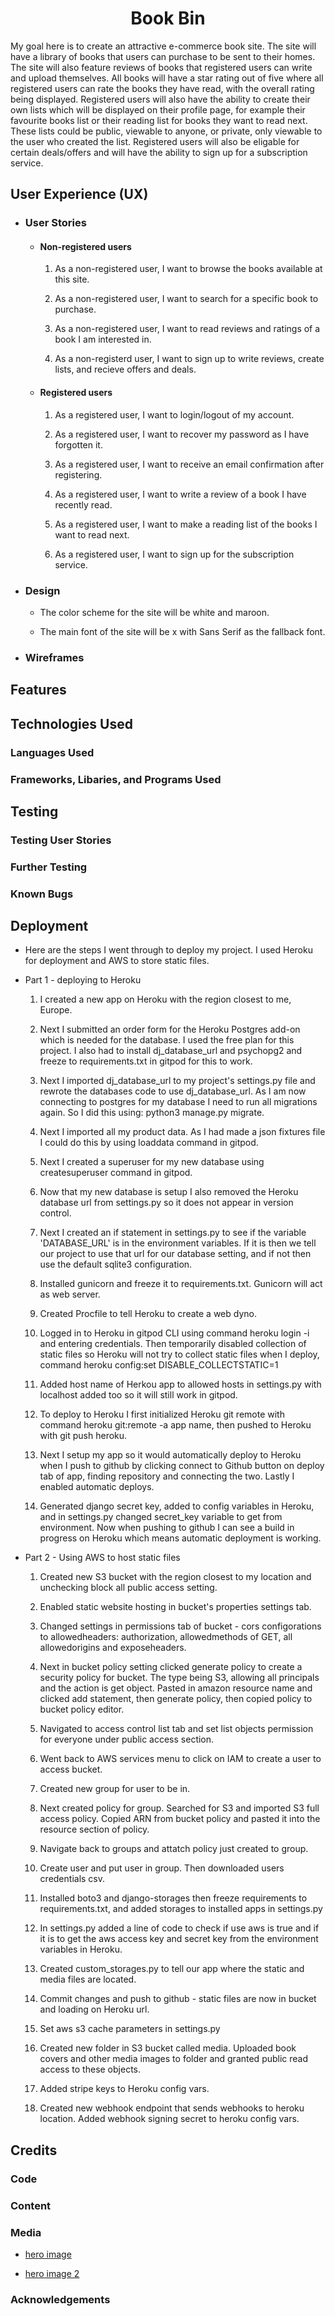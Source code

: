 <h1 align="center">Book Bin</h1>

My goal here is to create an attractive e-commerce book site. The site will have a library of books that users can purchase to be sent to their homes. The site will also feature reviews of books that registered users can write and upload themselves. All books will have a star rating out of five where all registered users can rate the books they have read, with the overall rating being displayed. Registered users will also have the ability to create their own lists which will be displayed on their profile page, for example their favourite books list or their reading list for books they want to read next. These lists could be public, viewable to anyone, or private, only viewable to the user who created the list. Registered users will also be eligable for certain deals/offers and will have the ability to sign up for a subscription service.

## User Experience (UX)

- ### User Stories

    - #### Non-registered users

        1. As a non-registered user, I want to browse the books available at this site.

        2. As a non-registered user, I want to search for a specific book to purchase.

        3. As a non-registered user, I want to read reviews and ratings of a book I am interested in.

        4. As a non-registerd user, I want to sign up to write reviews, create lists, and recieve offers and deals.

    - #### Registered users

        1. As a registered user, I want to login/logout of my account.

        2. As a registered user, I want to recover my password as I have forgotten it.

        3. As a registered user, I want to receive an email confirmation after registering.
        
        4. As a registered user, I want to write a review of a book I have recently read.

        5. As a registered user, I want to make a reading list of the books I want to read next.

        6. As a registered user, I want to sign up for the subscription service.

- ### Design

    - The color scheme for the site will be white and maroon.

    - The main font of the site will be x with Sans Serif as the fallback font.

- ### Wireframes

## Features

## Technologies Used

### Languages Used

### Frameworks, Libaries, and Programs Used

## Testing

### Testing User Stories

### Further Testing

### Known Bugs

## Deployment

- Here are the steps I went through to deploy my project. I used Heroku for deployment and AWS to store static files.

- Part 1 - deploying to Heroku

    1. I created a new app on Heroku with the region closest to me, Europe.

    2. Next I submitted an order form for the Heroku Postgres add-on which is needed for the database. I used the free plan for this project. I also had to install dj_database_url and psychopg2 and freeze to requirements.txt in gitpod for this to work.

    3. Next I imported dj_database_url to my project's settings.py file and rewrote the databases code to use dj_database_url. As I am now connecting to postgres for my database I need to run all migrations again. So I did this using: python3 manage.py migrate.

    4. Next I imported all my product data. As I had made a json fixtures file I could do this by using loaddata command in gitpod.

    5. Next I created a superuser for my new database using createsuperuser command in gitpod.

    6. Now that my new database is setup I also removed the Heroku database url from settings.py so it does not appear in version control.

    7. Next I created an if statement in settings.py to see if the variable 'DATABASE_URL' is in the environment variables. If it is then we tell our project to use that url for our database setting, and if not then use the default sqlite3 configuration.

    8. Installed gunicorn and freeze it to requirements.txt. Gunicorn will act as web server.

    9. Created Procfile to tell Heroku to create a web dyno.

    10. Logged in to Heroku in gitpod CLI using command heroku login -i and entering credentials. Then temporarily disabled collection of static files so Heroku will not try to collect static files when I deploy, command heroku config:set DISABLE_COLLECTSTATIC=1

    11. Added host name of Herkou app to allowed hosts in settings.py with localhost added too so it will still work in gitpod.

    12. To deploy to Heroku I first initialized Heroku git remote with command heroku git:remote -a app name, then pushed to Heroku with git push heroku.

    13. Next I setup my app so it would automatically deploy to Heroku when I push to github by clicking connect to Github button on deploy tab of app, finding repository and connecting the two. Lastly I enabled automatic deploys.

    14. Generated django secret key, added to config variables in Heroku, and in settings.py changed secret_key variable to get from environment. Now when pushing to github I can see a build in progress on Heroku which means automatic deployment is working.

- Part 2 - Using AWS to host static files

    1. Created new S3 bucket with the region closest to my location and unchecking block all public access setting.

    2. Enabled static website hosting in bucket's properties settings tab.

    3. Changed settings in permissions tab of bucket - cors configorations to allowedheaders: authorization, allowedmethods of GET, all allowedorigins and exposeheaders.

    4. Next in bucket policy setting clicked generate policy to create a security policy for bucket. The type being S3, allowing all principals and the action is get object. Pasted in amazon resource name and clicked add statement, then generate policy, then copied policy to bucket policy editor.

    5. Navigated to access control list tab and set list objects permission for everyone under public access section.

    6. Went back to AWS services menu to click on IAM to create a user to access bucket.

    7. Created new group for user to be in.

    8. Next created policy for group. Searched for S3 and imported S3 full access policy. Copied ARN from bucket policy and pasted it into the resource section of policy.

    9. Navigate back to groups and attatch policy just created to group.

    10. Create user and put user in group. Then downloaded users credentials csv.

    11. Installed boto3 and django-storages then freeze requirements to requirements.txt, and added storages to installed apps in settings.py

    12. In settings.py added a line of code to check if use aws is true and if it is to get the aws access key and secret key from the environment variables in Heroku.

    13. Created custom_storages.py to tell our app where the static and media files are located.

    14. Commit changes and push to github - static files are now in bucket and loading on Heroku url.

    15. Set aws s3 cache parameters in settings.py

    16. Created new folder in S3 bucket called media. Uploaded book covers and other media images to folder and granted public read access to these objects.

    17. Added stripe keys to Heroku config vars.

    18. Created new webhook endpoint that sends webhooks to heroku location. Added webhook signing secret to heroku config vars.

## Credits

### Code

### Content

### Media

- [hero image](https://images.unsplash.com/photo-1507842217343-583bb7270b66?ixlib=rb-1.2.1&ixid=MnwxMjA3fDB8MHxwaG90by1wYWdlfHx8fGVufDB8fHx8&auto=format&fit=crop&w=1590&q=80)

- [hero image 2](https://unsplash.com/photos/lUaaKCUANVI)

### Acknowledgements